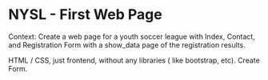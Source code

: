 # NYSL - First Web Page
Context: Create a web page for a youth soccer league with Index, Contact, and Registration Form with a show_data page of the registration results.

HTML / CSS, just frontend, without any libraries ( like bootstrap, etc). 
Create Form.

